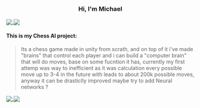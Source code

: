<h3 align="center">Hi, I'm Michael</h3>

<a href="https://github.com/anuraghazra/convoychat">
  <img align="center" src="https://github-readme-stats.vercel.app/api?username=miko-t&show_icons=true&layout=compact&line_height=20" />
</a>
<a href="https://github.com/anuraghazra/github-readme-stats">
  <img align="center" src="https://github-readme-stats.vercel.app/api/top-langs/?username=miko-t&layout=compact&langs_count=6&exclude_repo=ML_learning" />
</a>

#### This is my Chess AI project:
> Its a chess game made in unity from scrath, and on top of it i've made "brains" that control each player and i can build a "computer brain" that will do moves, base on some fucntion it has, currently my first attemp was way to inefficient as it was calculation every possible move up to 3-4 in the future with leads to about 200k possible moves,
anyway it can be drasticlly improved maybe try to add Neural networks ?

<a href="https://github.com/miko-t/ChessAI">
  <img align="center" src="https://github-readme-stats.vercel.app/api/pin/?username=miko-t&repo=ChessAI&layout=compact" />
</a>
<a href="https://github.com/miko-t/upass-spork">
  <img align="center" src="https://github-readme-stats.vercel.app/api/pin/?username=miko-t&repo=upass-spork&layout=compact" />
</a>


